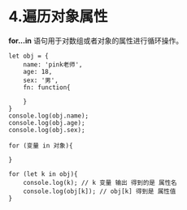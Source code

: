# 4.遍历对象属性

**for...in** 语句用于对数组或者对象的属性进行循环操作。

    let obj = {
        name: 'pink老师',
        age: 18,
        sex: '男',
        fn: function{
            
        }
    }
    console.log(obj.name);
    console.log(obj.age);
    console.log(obj.sex);

    for (变量 in 对象){

    }

    for (let k in obj){
        console.log(k); // k 变量 输出 得到的是 属性名
        console.log(obj[k]); // obj[k] 得到是 属性值
    }
